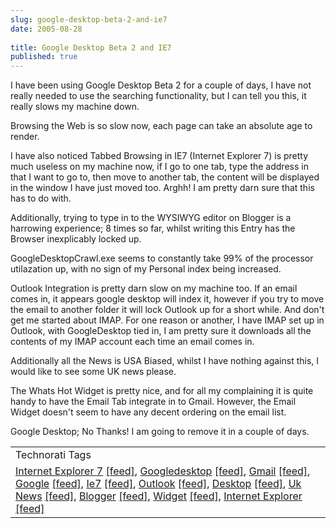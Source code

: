 ```yaml
---
slug: google-desktop-beta-2-and-ie7
date: 2005-08-28
 
title: Google Desktop Beta 2 and IE7
published: true
---
```

I have been using Google Desktop Beta 2 for a couple of days, I have not really needed to use the searching functionality, but I can tell you this, it really slows my machine down.<p />Browsing the Web is so slow now,  each page can take an absolute age to render.<p />I have also noticed Tabbed Browsing in IE7 (Internet Explorer 7) is pretty much useless on my machine now, if I go to one tab, type the address in that I want to go to, then move to another tab, the content will be displayed in the window I have just moved too. Arghh!  I am pretty darn sure that this has to do with. <p />Additionally, trying to type in to the WYSIWYG editor on Blogger is a harrowing experience; 8 times so far, whilst writing this Entry has the Browser inexplicably locked up.<p />GoogleDesktopCrawl.exe seems to constantly take 99% of the processor utilazation up, with no sign of my Personal index being increased.<p />Outlook Integration is pretty darn slow on my machine too.  If an email comes in, it appears google desktop will index it, however if you try to move the email to another folder it will lock Outlook up for a short while.  And don't get me started about IMAP.   For one reason or another, I have IMAP set up in Outlook, with GoogleDesktop tied in, I am pretty sure it downloads all the contents of my IMAP account each time an email comes in.<p />Additionally all the News is USA Biased, whilst I have nothing against this, I would like to see some UK news please.<p />The Whats Hot Widget is pretty nice, and for all my complaining it is quite handy to have the Email Tab integrate in to Gmail.   However, the Email Widget doesn't seem to have any decent ordering on the email list.<p />Google Desktop; No Thanks!  I am going to remove it in a couple of days. <p /><table class="TechnoratiHead TagHeader">
<tr><td>Technorati Tags</td></tr>
<tr class="Technorati"><td>
<a href="https://paul.kinlan.me/tags/Internet%20Explorer%207" class="Tag" rel="tag">Internet Explorer 7</a> <a href="http://feeds.technorati.com/feed/posts/tag/Internet%20Explorer%207" class="Tag">[feed]</a>, <a href="https://paul.kinlan.me/tags/Googledesktop" class="Tag" rel="tag">Googledesktop</a> <a href="http://feeds.technorati.com/feed/posts/tag/Googledesktop" class="Tag">[feed]</a>, <a href="https://paul.kinlan.me/tags/Gmail" class="Tag" rel="tag">Gmail</a> <a href="http://feeds.technorati.com/feed/posts/tag/Gmail" class="Tag">[feed]</a>, <a href="https://paul.kinlan.me/tags/Google" class="Tag" rel="tag">Google</a> <a href="http://feeds.technorati.com/feed/posts/tag/Google" class="Tag">[feed]</a>, <a href="https://paul.kinlan.me/tags/Ie7" class="Tag" rel="tag">Ie7</a> <a href="http://feeds.technorati.com/feed/posts/tag/Ie7" class="Tag">[feed]</a>, <a href="https://paul.kinlan.me/tags/Outlook" class="Tag" rel="tag">Outlook</a> <a href="http://feeds.technorati.com/feed/posts/tag/Outlook" class="Tag">[feed]</a>, <a href="https://paul.kinlan.me/tags/Desktop" class="Tag" rel="tag">Desktop</a> <a href="http://feeds.technorati.com/feed/posts/tag/Desktop" class="Tag">[feed]</a>, <a href="https://paul.kinlan.me/tags/Uk%20News" class="Tag" rel="tag">Uk News</a> <a href="http://feeds.technorati.com/feed/posts/tag/Uk%20News" class="Tag">[feed]</a>, <a href="https://paul.kinlan.me/tags/Blogger" class="Tag" rel="tag">Blogger</a> <a href="http://feeds.technorati.com/feed/posts/tag/Blogger" class="Tag">[feed]</a>, <a href="https://paul.kinlan.me/tags/Widget" class="Tag" rel="tag">Widget</a> <a href="http://feeds.technorati.com/feed/posts/tag/Widget" class="Tag">[feed]</a>, <a href="https://paul.kinlan.me/tags/Internet%20Explorer" class="Tag" rel="tag">Internet Explorer</a> <a href="http://feeds.technorati.com/feed/posts/tag/Internet%20Explorer" class="Tag">[feed]</a>
</td></tr>
</table><div class="blogger-post-footer"><img class="posterous_download_image" src="https://blogger.googleusercontent.com/tracker/8109338-112524551465039167?l=www.kinlan.co.uk%2Findex.html" height="1" alt="" width="1" /></div>

